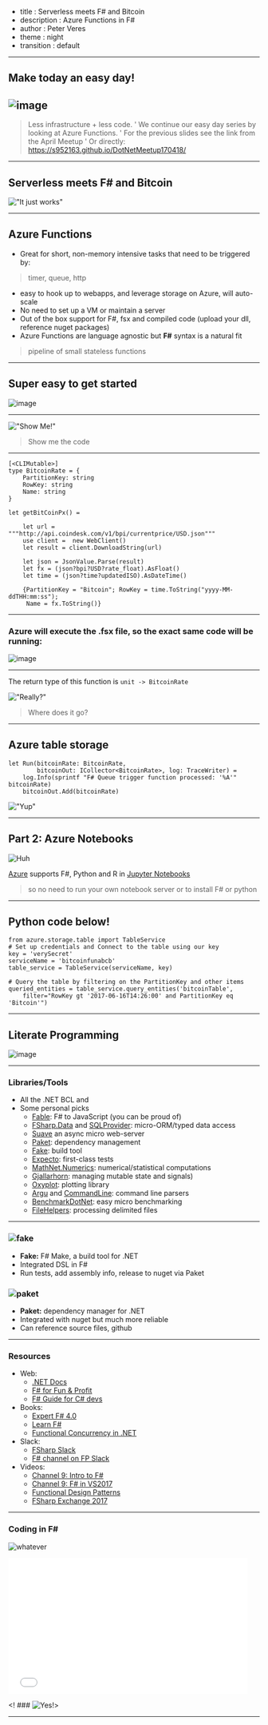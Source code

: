 - title : Serverless meets F# and Bitcoin
- description : Azure Functions in F#
- author : Peter Veres
- theme : night
- transition : default

***
## Make today an easy day!
## ![image](images/fsharp-functions3.png)

> Less infrastructure + less code. 
' We continue our easy day series by looking at Azure Functions.
' For the previous slides see the link from the April Meetup
' Or directly: https://s952163.github.io/DotNetMeetup170418/

*** 

## Serverless meets F# and Bitcoin
!["It just works"](https://media.giphy.com/media/yJHN2CCfPIw4o/giphy.gif)  

***

## Azure Functions  

- Great for short, non-memory intensive tasks that need to be triggered by:  

> timer, queue, http

- easy to hook  up to webapps, and leverage storage on Azure, will auto-scale
- No need to set up a VM or maintain a server
- Out of the box support for F#, fsx and compiled code (upload your dll, reference nuget packages)
-  Azure Functions are language agnostic but **F#** syntax is a natural fit 

> pipeline of small stateless functions  

***

## Super easy to get started

![image](images/AzureFunctStart1.png)

***

!["Show Me!"](https://media.giphy.com/media/3o6ZsWd5MMMEk16M7K/giphy.gif)

> Show me the code


*** 

    [<CLIMutable>]
    type BitcoinRate = {
        PartitionKey: string
        RowKey: string
        Name: string
    }

    let getBitCoinPx() = 

        let url = """http://api.coindesk.com/v1/bpi/currentprice/USD.json"""
        use client =  new WebClient()
        let result = client.DownloadString(url)

        let json = JsonValue.Parse(result)
        let fx = (json?bpi?USD?rate_float).AsFloat()                                  
        let time = (json?time?updatedISO).AsDateTime()

        {PartitionKey = "Bitcoin"; RowKey = time.ToString("yyyy-MM-ddTHH:mm:ss"); 
         Name = fx.ToString()}

***

### Azure will execute the .fsx file, so the exact same code will be running:

![image](images/AzureFunc2.png)

***

The return type of this function is `unit -> BitcoinRate`

!["Really?"](https://media.giphy.com/media/zYEg3iFhP7Ily/giphy.gif)

> Where does it go?

***

## Azure table storage

    let Run(bitcoinRate: BitcoinRate, 
            bitcoinOut: ICollector<BitcoinRate>, log: TraceWriter) =
        log.Info(sprintf "F# Queue trigger function processed: '%A'" bitcoinRate)
        bitcoinOut.Add(bitcoinRate)


!["Yup"](https://media.giphy.com/media/r6ZpVBue6DGc8/giphy.gif)

***

## Part 2: Azure Notebooks

![Huh](https://media.giphy.com/media/cMVgEhDeKzPwI/giphy.gif)

[Azure](https://notebooks.azure.com/) supports F#, Python and R in [Jupyter Notebooks](http://jupyter.org/)

> so no need to run your own notebook server
> or to install F# or python 

    
    
***

## Python code below!

    from azure.storage.table import TableService
    # Set up credentials and Connect to the table using our key  
    key = 'verySecret'
    serviceName = 'bitcoinfunabcb'
    table_service = TableService(serviceName, key)

    # Query the table by filtering on the PartitionKey and other items
    queried_entities = table_service.query_entities('bitcoinTable', 
        filter="RowKey gt '2017-06-16T14:26:00' and PartitionKey eq 'Bitcoin'")

***

## Literate Programming

![image](images/jupyter2.png)
 
***

### Libraries/Tools

* All the .NET BCL and 
* Some personal picks
    - [Fable](http://fable.io/): F# to JavaScript (you can be proud of)
    - [FSharp.Data](http://fsharp.github.io/FSharp.Data/) and [SQLProvider](http://fsprojects.github.io/SQLProvider/): micro-ORM/typed data access
    - [Suave](https://suave.io/) an async micro web-server
    - [Paket](https://fsprojects.github.io/Paket/index.html): dependency management
    - [Fake](http://fsharp.github.io/FAKE/): build tool
    - [Expecto](https://github.com/haf/expecto): first-class tests
    - [MathNet.Numerics](https://numerics.mathdotnet.com/): numerical/statistical computations
    - [Gjallarhorn](http://reedcopsey.github.io/Gjallarhorn/): managing mutable state and signals)
    - [Oxyplot](http://www.oxyplot.org/): plotting library
    - [Argu](http://fsprojects.github.io/Argu/) and [CommandLine](https://github.com/gsscoder/commandline): command line parsers
    - [BenchmarkDotNet](http://benchmarkdotnet.org/): easy micro benchmarking
    - [FileHelpers](http://www.filehelpers.net/): processing delimited files

***

### ![fake](images/fake.png)
* **Fake:** F# Make, a build tool for .NET  
* Integrated DSL in F#  
* Run tests, add assembly info, release to nuget via Paket  

### ![paket](images/paket-logo.png)  
* **Paket:** dependency manager for .NET 
* Integrated with nuget but much more reliable
* Can reference source files, github


***

### Resources
* Web:
    * [.NET Docs](https://docs.microsoft.com/en-us/dotnet/articles/fsharp/)
    * [F# for Fun & Profit](https://fsharpforfunandprofit.com/)
    * [F# Guide for C# devs](http://connelhooley.uk/blog/2017/04/10/f-sharp-guide)
* Books:
    * [Expert F# 4.0](http://www.apress.com/us/book/9781484207413)
    * [Learn F#](https://www.manning.com/books/learn-fsharp)
    * [Functional Concurrency in .NET](https://www.manning.com/books/functional-concurrency-in-dotnet)
* Slack:
    * [FSharp Slack](http://foundation.fsharp.org/join)
    * [F# channel on FP Slack](https://functionalprogramming.slack.com)
* Videos:
    * [Channel 9: Intro to F#](https://channel9.msdn.com/blogs/pdc2008/tl11)
    * [Channel 9: F# in VS2017](https://channel9.msdn.com/blogs/pdc2008/tl11)
    * [Functional Design Patterns](https://youtu.be/E8I19uA-wGY)
    * [FSharp Exchange 2017](https://skillsmatter.com/explore?q=tag%3Afsharpx)


*** 

### Coding in F#

![whatever](images/favicon-160x160.png)    

<iframe src="//giphy.com/embed/aq6Thivv9V9lu?html5=true" width="480" height="272.23880597014925" frameBorder="0" class="giphy-embed" allowFullScreen></iframe><p><a href="https://giphy.com/gifs/aq6Thivv9V9lu"></a></p>

<! ### ![Yes!](https://media.giphy.com/media/aq6Thivv9V9lu/giphy.gif)>

***